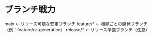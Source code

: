 # ブランチ戦力

main         ← リリース可能な安定ブランチ
feature/*    ← 機能ごとの開発ブランチ（例：feature/qr-generation）
release/*    ← リリース準備ブランチ（任意）